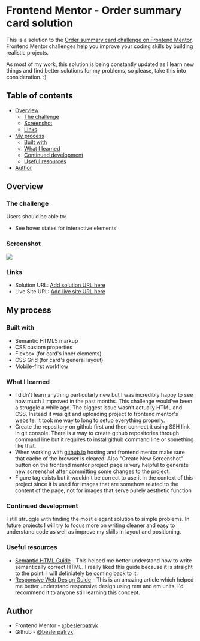 # Frontend Mentor - Order summary card solution

This is a solution to the [Order summary card challenge on Frontend Mentor](https://www.frontendmentor.io/challenges/order-summary-component-QlPmajDUj). Frontend Mentor challenges help you improve your coding skills by building realistic projects.

As most of my work, this solution is being constantly updated as I learn new things and find better solutions for my problems, so please, take this into consideration. :)

## Table of contents

-   [Overview](#overview)
    -   [The challenge](#the-challenge)
    -   [Screenshot](#screenshot)
    -   [Links](#links)
-   [My process](#my-process)
    -   [Built with](#built-with)
    -   [What I learned](#what-i-learned)
    -   [Continued development](#continued-development)
    -   [Useful resources](#useful-resources)
-   [Author](#author)

## Overview

### The challenge

Users should be able to:

-   See hover states for interactive elements

### Screenshot

![](./screenshot.jpg)

### Links

-   Solution URL: [Add solution URL here](https://www.frontendmentor.io/solutions/order-summary-component-P9VMXQz7X)
-   Live Site URL: [Add live site URL here](https://beslerpatryk.github.io/order_summary_component/)

## My process

### Built with

-   Semantic HTML5 markup
-   CSS custom properties
-   Flexbox (for card's inner elements)
-   CSS Grid (for card's general layout)
-   Mobile-first workflow

### What I learned

-   I didn't learn anything particularly new but I was incredibly happy to see how much I improved in the past months. This challenge would've been a struggle a while ago. The biggest issue wasn't actually HTML and CSS. Instead it was git and uploading project to frontend mentor's website. It took me way to long to setup everything properly.
-   Create the repository on github first and then connect it using SSH link in git console. There is a way to create github repositories through command line but it requires to instal github command line or something like that.
-   When working with [github.io](http://github.io) hosting and frontend mentor make sure that cache of the browser is cleared. Also "Create New Screenshot" button on the frontend mentor project page is very helpful to generate new screenshot after committing some changes to the project.
-   Figure tag exists but it wouldn't be correct to use it in the context of this project since it is used for images that are somehow related to the content of the page, not for images that serve purely aesthetic function

### Continued development

I still struggle with finding the most elegant solution to simple problems. In future projects I will try to focus more on writing cleaner and easy to understand code as well as improve my skills in layout and positioning.

### Useful resources

-   [Semantic HTML Guide](https://www.w3schools.com/html/html5_semantic_elements.aspm) - This helped me better understand how to write semantically correct HTML. I really liked this guide because it is straight to the point. I will definiately be coming back to it.
-   [Responsive Web Design Guide](https://dev.to/romankhan/a-complete-guide-of-responsive-web-design-using-css-rem-and-em-units-4j6k) - This is an amazing article which helped me better understand responsive design using rem and em units. I'd recommend it to anyone still learning this concept.

## Author

-   Frontend Mentor - [@beslerpatryk](https://www.frontendmentor.io/profile/beslerpatryk)
-   Github - [@beslerpatryk](https://github.com/beslerpatryk)
